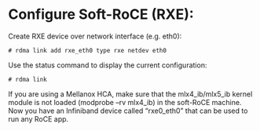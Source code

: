 # Configure Soft-RoCE (RXE):

Create RXE device over network interface (e.g. eth0):

	# rdma link add rxe_eth0 type rxe netdev eth0

Use the status command to display the current configuration:

	# rdma link

If you are using a Mellanox HCA, make sure that the mlx4_ib/mlx5_ib kernel
module is not loaded (modprobe –rv mlx4_ib) in the soft-RoCE machine.  Now you
have an Infiniband device called “rxe0_eth0” that can be used to run any RoCE
app.

